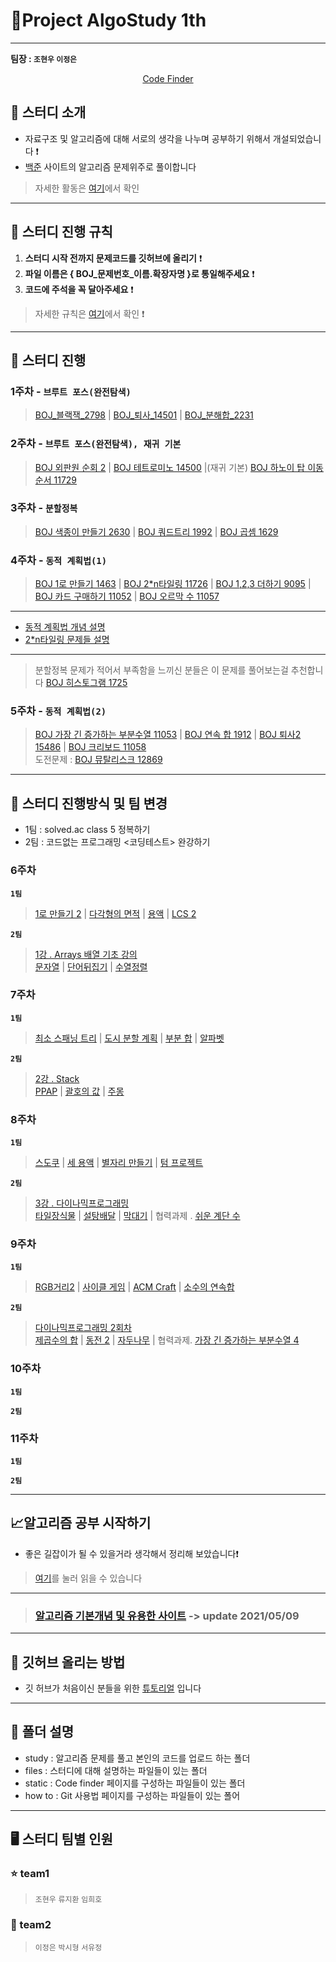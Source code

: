 # :palm_tree:Project AlgoStudy 1th

---

**팀장 : `조현우` `이정은`**


<div align = "center">

[Code Finder](https://hyun98.github.io/Project_AlgoStudy/)

</div>

## 🎯 스터디 소개
-   자료구조 및 알고리즘에 대해 서로의 생각을 나누며 공부하기 위해서 개설되었습니다 ❗️
-   [백준](https://www.acmicpc.net/) 사이트의 알고리즘 문제위주로 풀이합니다
> 자세한 활동은 [여기](files/activity.md)에서 확인
---

## :flower_playing_cards: 스터디 진행 규칙

1. **스터디 시작 전까지 문제코드를 깃허브에 올리기** ❗️
2. **파일 이름은 { BOJ_문제번호_이름.확장자명 }로 통일해주세요** ❗️
3. **코드에 주석을 꼭 달아주세요** ❗️
> 자세한 규칙은 [여기](files/rules.md)에서 확인 ❗️

---
<!-- ## [:bell: 공지사항 및 활동로그](files/notices.md) 
--- -->

## 📅 스터디 진행

### 1주차 - **`브루트 포스(완전탐색)`** 
> [BOJ_블랙잭_2798](https://www.acmicpc.net/problem/2798) | [BOJ_퇴사_14501](https://www.acmicpc.net/problem/14501) | [BOJ_분해합_2231](https://www.acmicpc.net/problem/2231)


### 2주차 - **`브루트 포스(완전탐색), 재귀 기본`**
> [BOJ 외판원 순회 2](https://www.acmicpc.net/problem/10971) | [BOJ 테트로미노 14500](https://www.acmicpc.net/problem/14500) |(재귀 기본) [BOJ 하노이 탑 이동 순서 11729](https://www.acmicpc.net/problem/11729)

### 3주차 - **`분할정복`**
> [BOJ 색종이 만들기 2630](https://www.acmicpc.net/problem/2630) | [BOJ 쿼드트리 1992](https://www.acmicpc.net/problem/1992) | [BOJ 곱셈 1629](https://www.acmicpc.net/problem/1629)

### 4주차 - **`동적 계획법(1)`**
> [BOJ 1로 만들기 1463](https://www.acmicpc.net/problem/1463) | [BOJ 2*n타일링 11726](https://www.acmicpc.net/problem/11726) | [BOJ 1,2,3 더하기 9095](https://www.acmicpc.net/problem/9095) | [BOJ 카드 구매하기 11052](https://www.acmicpc.net/problem/11052) | [BOJ 오르막 수 11057](https://www.acmicpc.net/problem/11057) 
---
* [동적 계획법 개념 설명](https://velog.io/@polynomeer/%EB%8F%99%EC%A0%81-%EA%B3%84%ED%9A%8D%EB%B2%95Dynamic-Programming)<br>
* [2*n타일링 문제들 설명](https://blog.naver.com/PostView.nhn?blogId=ndb796&logNo=221233586932&parentCategoryNo=&categoryNo=128&viewDate=&isShowPopularPosts=false&from=postView)
---
> 분할정복 문제가 적어서 부족함을 느끼신 분들은 이 문제를 풀어보는걸 추천합니다 [BOJ 히스토그램 1725](https://www.acmicpc.net/problem/1725)

### 5주차 - **`동적 계획법(2)`**
> [BOJ 가장 긴 증가하는 부분수열 11053](https://www.acmicpc.net/problem/11053) | [BOJ 연속 합 1912](https://www.acmicpc.net/problem/1912) | [BOJ 퇴사2 15486](https://www.acmicpc.net/problem/15486) | [BOJ 크리보드 11058](https://www.acmicpc.net/problem/11058)<br>
> 도전문제 : [BOJ 뮤탈리스크 12869](https://www.acmicpc.net/problem/12869)

---
## 📅 스터디 진행방식 및 팀 변경

* 1팀 : solved.ac class 5 정복하기 <br>
* 2팀 : 코드없는 프로그래밍 <코딩테스트> 완강하기 <br>

### 6주차 
**`1팀`**
> [1로 만들기 2](https://www.acmicpc.net/problem/12852) | [다각형의 면적](https://www.acmicpc.net/problem/2166) | [용액](https://www.acmicpc.net/problem/2467) | [LCS 2](https://www.acmicpc.net/problem/9252)

 **`2팀`**
> [1강 . Arrays 배열 기초 강의](https://www.youtube.com/watch?v=tLG10WsVntI&list=PLDV-cCQnUlIYFOXYzqLoXnEye4WxDa_30) <br>
> [문자열](https://www.acmicpc.net/problem/9086) | [단어뒤집기]( https://www.acmicpc.net/problem/9093) | [수열정렬](https://www.acmicpc.net/problem/1015)

### 7주차
**`1팀`**
> [최소 스패닝 트리](https://www.acmicpc.net/problem/1197) | [도시 분할 계획](https://www.acmicpc.net/problem/1647) | [부분 합](https://www.acmicpc.net/problem/1806) | [알파벳](https://www.acmicpc.net/problem/1987)

**`2팀`**
> [2강 . Stack](https://www.youtube.com/watch?v=eu9ttD-psU4&list=PLDV-cCQnUlIYQOb8_n-d-VPhl_X6cECjg) <br>
> [PPAP](https://www.acmicpc.net/problem/16120) | [괄호의 값]( https://www.acmicpc.net/problem/2504) | [주몽](https://www.acmicpc.net/problem/1940)

### 8주차
**`1팀`**
>[스도쿠](https://www.acmicpc.net/problem/2239) | [세 용액](https://www.acmicpc.net/problem/2473) | [별자리 만들기](https://www.acmicpc.net/problem/4386) | [텀 프로젝트](https://www.acmicpc.net/problem/9466)

 **`2팀`**
> [3강 . 다이나믹프로그래밍](https://www.youtube.com/watch?v=eJC2oetXaNk) <br>
> [타일장식물](https://www.acmicpc.net/problem/13301) | [설탕배달]( https://www.acmicpc.net/problem/2839) | [막대기](https://www.acmicpc.net/problem/17608) | 협력과제 . [쉬운 계단 수](https://www.acmicpc.net/problem/10844)

### 9주차
**`1팀`**
>[RGB거리2](https://www.acmicpc.net/problem/17404) | [사이클 게임](https://www.acmicpc.net/problem/20040) | [ACM Craft](https://www.acmicpc.net/problem/1005) | [소수의 연속합](https://www.acmicpc.net/problem/1644)

 **`2팀`**
> [다이나믹프로그래밍 2회차](https://www.youtube.com/watch?v=eJC2oetXaNk) <br>
> [제곱수의 합](https://www.acmicpc.net/problem/1699) | [동전 2](https://www.acmicpc.net/problem/2294) | [자두나무](https://www.acmicpc.net/problem/2240) | 협력과제. [가장 긴 증가하는 부분수열 4](https://www.acmicpc.net/problem/14002)


### 10주차
**`1팀`**
>

 **`2팀`**
> 

### 11주차
**`1팀`**
>
 **`2팀`**
> 
---

## :chart_with_upwards_trend:알고리즘 공부 시작하기
- 좋은 길잡이가 될 수 있을거라 생각해서 정리해 보았습니다❗️
> [여기](files/tips.md)를 눌러 읽을 수 있습니다
---

> ### [알고리즘 기본개념 및 유용한 사이트](files/basics.md) -> update 2021/05/09

---

## 🙋 깃허브 올리는 방법

- 깃 허브가 처음이신 분들을 위한 [튜토리얼](https://hyun98.github.io/Project_AlgoStudy/how_to/github/index.html) 입니다
---
## :file_folder: 폴더 설명
- study : 알고리즘 문제를 풀고 본인의 코드를 업로드 하는 폴더
- files : 스터디에 대해 설명하는 파일들이 있는 폴더
- static : Code finder 페이지를 구성하는 파일들이 있는 폴더
- how to : Git 사용법 페이지를 구성하는 파일들이 있는 폴어
---

## 🖥 스터디 팀별 인원

### :star: team1

> `조현우` `류지환` `임희호`

### :musical_note: team2

> `이정은` `박시형` `서유정`




